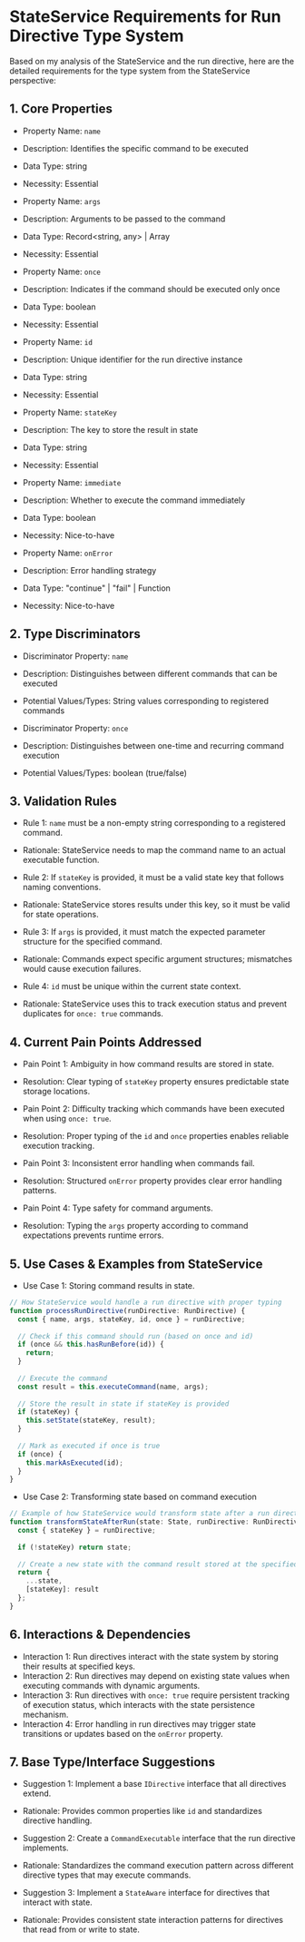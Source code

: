 # StateService Requirements for Run Directive Type System

Based on my analysis of the StateService and the run directive, here are the detailed requirements for the type system from the StateService perspective:

## 1. Core Properties

- Property Name: `name`
- Description: Identifies the specific command to be executed
- Data Type: string
- Necessity: Essential

- Property Name: `args`
- Description: Arguments to be passed to the command
- Data Type: Record<string, any> | Array<any>
- Necessity: Essential

- Property Name: `once`
- Description: Indicates if the command should be executed only once
- Data Type: boolean
- Necessity: Essential

- Property Name: `id`
- Description: Unique identifier for the run directive instance
- Data Type: string
- Necessity: Essential

- Property Name: `stateKey`
- Description: The key to store the result in state
- Data Type: string
- Necessity: Essential

- Property Name: `immediate`
- Description: Whether to execute the command immediately
- Data Type: boolean
- Necessity: Nice-to-have

- Property Name: `onError`
- Description: Error handling strategy
- Data Type: "continue" | "fail" | Function
- Necessity: Nice-to-have

## 2. Type Discriminators

- Discriminator Property: `name`
- Description: Distinguishes between different commands that can be executed
- Potential Values/Types: String values corresponding to registered commands

- Discriminator Property: `once`
- Description: Distinguishes between one-time and recurring command execution
- Potential Values/Types: boolean (true/false)

## 3. Validation Rules

- Rule 1: `name` must be a non-empty string corresponding to a registered command.
- Rationale: StateService needs to map the command name to an actual executable function.

- Rule 2: If `stateKey` is provided, it must be a valid state key that follows naming conventions.
- Rationale: StateService stores results under this key, so it must be valid for state operations.

- Rule 3: If `args` is provided, it must match the expected parameter structure for the specified command.
- Rationale: Commands expect specific argument structures; mismatches would cause execution failures.

- Rule 4: `id` must be unique within the current state context.
- Rationale: StateService uses this to track execution status and prevent duplicates for `once: true` commands.

## 4. Current Pain Points Addressed

- Pain Point 1: Ambiguity in how command results are stored in state.
- Resolution: Clear typing of `stateKey` property ensures predictable state storage locations.

- Pain Point 2: Difficulty tracking which commands have been executed when using `once: true`.
- Resolution: Proper typing of the `id` and `once` properties enables reliable execution tracking.

- Pain Point 3: Inconsistent error handling when commands fail.
- Resolution: Structured `onError` property provides clear error handling patterns.

- Pain Point 4: Type safety for command arguments.
- Resolution: Typing the `args` property according to command expectations prevents runtime errors.

## 5. Use Cases & Examples from StateService

- Use Case 1: Storing command results in state.
```typescript
// How StateService would handle a run directive with proper typing
function processRunDirective(runDirective: RunDirective) {
  const { name, args, stateKey, id, once } = runDirective;
  
  // Check if this command should run (based on once and id)
  if (once && this.hasRunBefore(id)) {
    return;
  }
  
  // Execute the command
  const result = this.executeCommand(name, args);
  
  // Store the result in state if stateKey is provided
  if (stateKey) {
    this.setState(stateKey, result);
  }
  
  // Mark as executed if once is true
  if (once) {
    this.markAsExecuted(id);
  }
}
```

- Use Case 2: Transforming state based on command execution
```typescript
// Example of how StateService would transform state after a run directive
function transformStateAfterRun(state: State, runDirective: RunDirective, result: any): State {
  const { stateKey } = runDirective;
  
  if (!stateKey) return state;
  
  // Create a new state with the command result stored at the specified key
  return {
    ...state,
    [stateKey]: result
  };
}
```

## 6. Interactions & Dependencies

- Interaction 1: Run directives interact with the state system by storing their results at specified keys.
- Interaction 2: Run directives may depend on existing state values when executing commands with dynamic arguments.
- Interaction 3: Run directives with `once: true` require persistent tracking of execution status, which interacts with the state persistence mechanism.
- Interaction 4: Error handling in run directives may trigger state transitions or updates based on the `onError` property.

## 7. Base Type/Interface Suggestions

- Suggestion 1: Implement a base `IDirective` interface that all directives extend.
- Rationale: Provides common properties like `id` and standardizes directive handling.

- Suggestion 2: Create a `CommandExecutable` interface that the run directive implements.
- Rationale: Standardizes the command execution pattern across different directive types that may execute commands.

- Suggestion 3: Implement a `StateAware` interface for directives that interact with state.
- Rationale: Provides consistent state interaction patterns for directives that read from or write to state.